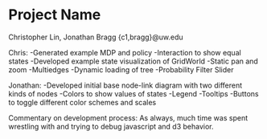 Project Name
===============
Christopher Lin, Jonathan Bragg {c1,bragg}@uw.edu


Chris:
-Generated example MDP and policy
-Interaction to show equal states
-Developed example state visualization of GridWorld
-Static pan and zoom
-Multiedges
-Dynamic loading of tree
-Probability Filter Slider

Jonathan:
-Developed initial base node-link diagram with two different kinds of nodes
-Colors to show values of states
-Legend
-Tooltips
-Buttons to toggle different color schemes and scales


Commentary on development process:
As always, much time was spent wrestling with and trying to debug javascript and d3 behavior. 